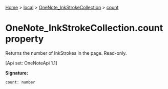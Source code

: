 [Home](./index) &gt; [local](local.md) &gt; [OneNote\_InkStrokeCollection](local.onenote_inkstrokecollection.md) &gt; [count](local.onenote_inkstrokecollection.count.md)

# OneNote\_InkStrokeCollection.count property

Returns the number of InkStrokes in the page. Read-only. 

 \[Api set: OneNoteApi 1.1\]

**Signature:**
```javascript
count: number
```
